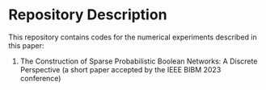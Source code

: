 # Repository Description
This repository contains codes for the numerical experiments described in this paper:
1. The Construction of Sparse Probabilistic Boolean Networks: A Discrete Perspective (a short paper accepted by the IEEE BIBM 2023 conference)
